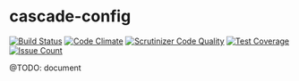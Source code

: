 # cascade-config

[![Build Status](https://travis-ci.org/Carboneum/cascade-config.svg?branch=master)](https://travis-ci.org/Carboneum/cascade-config)
[![Code Climate](https://codeclimate.com/github/Carboneum/cascade-config/badges/gpa.svg)](https://codeclimate.com/github/Carboneum/cascade-config)
[![Scrutinizer Code Quality](https://scrutinizer-ci.com/g/Carboneum/cascade-config/badges/quality-score.png?b=master)](https://scrutinizer-ci.com/g/Carboneum/cascade-config/?branch=master)
[![Test Coverage](https://codeclimate.com/github/Carboneum/cascade-config/badges/coverage.svg)](https://codeclimate.com/github/Carboneum/cascade-config/coverage)
[![Issue Count](https://codeclimate.com/github/Carboneum/cascade-config/badges/issue_count.svg)](https://codeclimate.com/github/Carboneum/cascade-config)

@TODO: document
